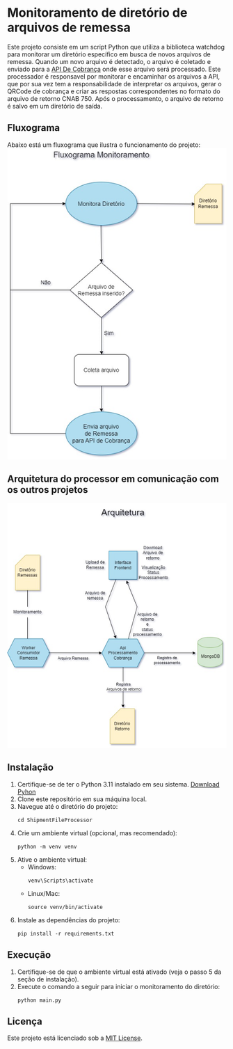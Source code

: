 # Monitoramento de diretório de arquivos de remessa

Este projeto consiste em um script Python que utiliza a biblioteca watchdog para monitorar um diretório específico em busca de novos arquivos de remessa. Quando um novo arquivo é detectado, o arquivo é coletado e enviado para a [API De Cobrança](https://github.com/GustavoAV2/ApiShipmentIntegration) onde esse arquivo será processado. Este processador é responsavel por monitorar e encaminhar os arquivos a API, que por sua vez tem a responsabilidade de interpretar os arquivos, gerar o QRCode de cobrança e criar as respostas correspondentes no formato do arquivo de retorno CNAB 750. Após o processamento, o arquivo de retorno é salvo em um diretório de saída.

## Fluxograma

Abaixo está um fluxograma que ilustra o funcionamento do projeto:
![Fluxograma](docs/Fluxograma-Process.jpg)

## Arquitetura do processor em comunicação com os outros projetos
![Fluxograma](docs/SitiSolution-Arquitetura.jpg)

## Instalação

1. Certifique-se de ter o Python 3.11 instalado em seu sistema.
   [Download Pyhon](https://www.python.org/downloads/release/python-3114/)
3. Clone este repositório em sua máquina local.
4. Navegue até o diretório do projeto:
   ```
   cd ShipmentFileProcessor
   ```
5. Crie um ambiente virtual (opcional, mas recomendado):
   ```
   python -m venv venv
   ```
6. Ative o ambiente virtual:
   - Windows:
     ```
     venv\Scripts\activate
     ```
   - Linux/Mac:
     ```
     source venv/bin/activate
     ```
7. Instale as dependências do projeto:
   ```
   pip install -r requirements.txt
   ```

## Execução

1. Certifique-se de que o ambiente virtual está ativado (veja o passo 5 da seção de instalação).
2. Execute o comando a seguir para iniciar o monitoramento do diretório:
   ```
   python main.py
   ```

## Licença

Este projeto está licenciado sob a [MIT License](LICENSE).
